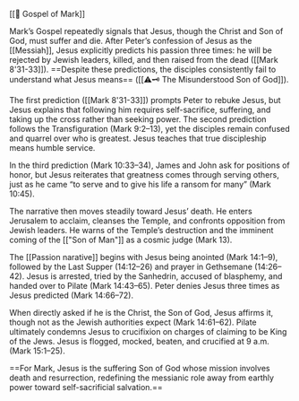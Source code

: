 [[📜 Gospel of Mark]]

Mark’s Gospel repeatedly signals that Jesus, though the Christ and Son of God, must suffer and die. After Peter’s confession of Jesus as the [[Messiah]], Jesus explicitly predicts his passion three times: he will be rejected by Jewish leaders, killed, and then raised from the dead ([[Mark 8'31-33]]). ==Despite these predictions, the disciples consistently fail to understand what Jesus means== ([[⚠️🗝️  The Misunderstood Son of God]]).

The first prediction ([[Mark 8'31-33]]) prompts Peter to rebuke Jesus, but Jesus explains that following him requires self-sacrifice, suffering, and taking up the cross rather than seeking power. The second prediction follows the Transfiguration (Mark 9:2–13), yet the disciples remain confused and quarrel over who is greatest. Jesus teaches that true discipleship means humble service.

In the third prediction (Mark 10:33–34), James and John ask for positions of honor, but Jesus reiterates that greatness comes through serving others, just as he came “to serve and to give his life a ransom for many” (Mark 10:45).

The narrative then moves steadily toward Jesus’ death. He enters Jerusalem to acclaim, cleanses the Temple, and confronts opposition from Jewish leaders. He warns of the Temple’s destruction and the imminent coming of the [["Son of Man"]] as a cosmic judge (Mark 13).

The [[Passion narative]] begins with Jesus being anointed (Mark 14:1–9), followed by the Last Supper (14:12–26) and prayer in Gethsemane (14:26–42). Jesus is arrested, tried by the Sanhedrin, accused of blasphemy, and handed over to Pilate (Mark 14:43–65). Peter denies Jesus three times as Jesus predicted (Mark 14:66–72).

When directly asked if he is the Christ, the Son of God, Jesus affirms it, though not as the Jewish authorities expect (Mark 14:61–62). Pilate ultimately condemns Jesus to crucifixion on charges of claiming to be King of the Jews. Jesus is flogged, mocked, beaten, and crucified at 9 a.m. (Mark 15:1–25).

==For Mark, Jesus is the suffering Son of God whose mission involves death and resurrection, redefining the messianic role away from earthly power toward self-sacrificial salvation.==